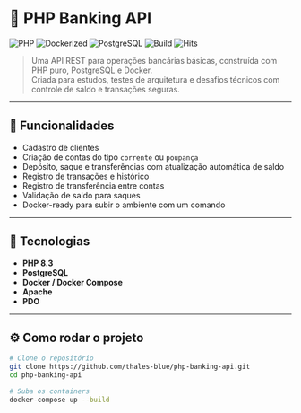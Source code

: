 # 💸 PHP Banking API

![PHP](https://img.shields.io/badge/language-PHP-blue)
![Dockerized](https://img.shields.io/badge/docker-ready-0db7ed)
![PostgreSQL](https://img.shields.io/badge/database-PostgreSQL-336791)
![Build](https://img.shields.io/badge/build-passing-brightgreen)
![Hits](https://hits.sh/github.com/thales-blue/php-banking-api.svg)

> Uma API REST para operações bancárias básicas, construída com PHP puro, PostgreSQL e Docker.  
> Criada para estudos, testes de arquitetura e desafios técnicos com controle de saldo e transações seguras.

---

## 🚀 Funcionalidades

- Cadastro de clientes
- Criação de contas do tipo `corrente` ou `poupança`
- Depósito, saque e transferências com atualização automática de saldo
- Registro de transações e histórico
- Registro de transferência entre contas
- Validação de saldo para saques
- Docker-ready para subir o ambiente com um comando

---

## 🧰 Tecnologias

- **PHP 8.3**
- **PostgreSQL**
- **Docker / Docker Compose**
- **Apache**
- **PDO**

---

## ⚙️ Como rodar o projeto

```bash
# Clone o repositório
git clone https://github.com/thales-blue/php-banking-api.git
cd php-banking-api

# Suba os containers
docker-compose up --build
